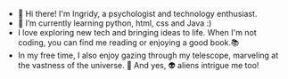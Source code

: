 - 👋 Hi there! I'm Ingridy, a psychologist and technology enthusiast. 
- 🌱 I’m currently learning python, html, css and Java :)
- I love exploring new tech and bringing ideas to life. When I'm not coding, you can find me reading or enjoying a good book.📚  
- In my free time, I also enjoy gazing through my telescope, marveling at the vastness of the universe. 🌌 And yes, 👽 aliens intrigue me too! 
            
  

<!---
ingridyt/ingridyt is a ✨ special ✨ repository because its `README.md` (this file) appears on your GitHub profile.
You can click the Preview link to take a look at your changes.
--->

